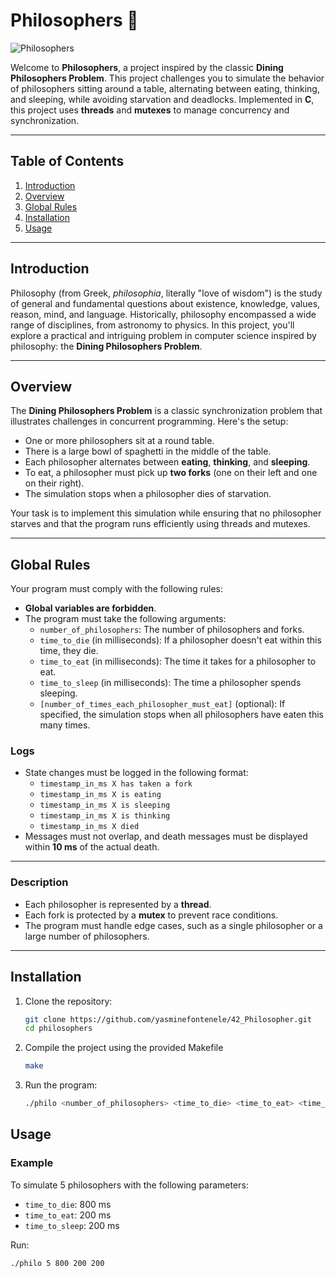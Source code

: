 # Philosophers 🍝

![Philosophers](https://img.shields.io/badge/Philosophers-Threads%20%26%20Mutexes-4EAA25?logo=c&logoColor=white)  

Welcome to **Philosophers**, a project inspired by the classic **Dining Philosophers Problem**. This project challenges you to simulate the behavior of philosophers sitting around a table, alternating between eating, thinking, and sleeping, while avoiding starvation and deadlocks. Implemented in **C**, this project uses **threads** and **mutexes** to manage concurrency and synchronization.

---

## Table of Contents

1. [Introduction](#introduction)
2. [Overview](#overview)
3. [Global Rules](#global-rules)
4. [Installation](#installation)
5. [Usage](#usage)

---

## Introduction

Philosophy (from Greek, *philosophia*, literally "love of wisdom") is the study of general and fundamental questions about existence, knowledge, values, reason, mind, and language. Historically, philosophy encompassed a wide range of disciplines, from astronomy to physics. In this project, you'll explore a practical and intriguing problem in computer science inspired by philosophy: the **Dining Philosophers Problem**.

---

## Overview

The **Dining Philosophers Problem** is a classic synchronization problem that illustrates challenges in concurrent programming. Here's the setup:

- One or more philosophers sit at a round table.
- There is a large bowl of spaghetti in the middle of the table.
- Each philosopher alternates between **eating**, **thinking**, and **sleeping**.
- To eat, a philosopher must pick up **two forks** (one on their left and one on their right).
- The simulation stops when a philosopher dies of starvation.

Your task is to implement this simulation while ensuring that no philosopher starves and that the program runs efficiently using threads and mutexes.

---

## Global Rules

Your program must comply with the following rules:

- **Global variables are forbidden**.
- The program must take the following arguments:
  - `number_of_philosophers`: The number of philosophers and forks.
  - `time_to_die` (in milliseconds): If a philosopher doesn't eat within this time, they die.
  - `time_to_eat` (in milliseconds): The time it takes for a philosopher to eat.
  - `time_to_sleep` (in milliseconds): The time a philosopher spends sleeping.
  - `[number_of_times_each_philosopher_must_eat]` (optional): If specified, the simulation stops when all philosophers have eaten this many times.

### Logs
- State changes must be logged in the following format:
  - `timestamp_in_ms X has taken a fork`
  - `timestamp_in_ms X is eating`
  - `timestamp_in_ms X is sleeping`
  - `timestamp_in_ms X is thinking`
  - `timestamp_in_ms X died`
- Messages must not overlap, and death messages must be displayed within **10 ms** of the actual death.

---

### Description
- Each philosopher is represented by a **thread**.
- Each fork is protected by a **mutex** to prevent race conditions.
- The program must handle edge cases, such as a single philosopher or a large number of philosophers.

---

## Installation

1. Clone the repository:
   ```bash
   git clone https://github.com/yasminefontenele/42_Philosopher.git
   cd philosophers
2. Compile the project using the provided Makefile
   ```bash
   make
3. Run the program:
   ```bash
   ./philo <number_of_philosophers> <time_to_die> <time_to_eat> <time_to_sleep> [number_of_times_each_philosopher_must_eat]

## Usage

### Example

To simulate 5 philosophers with the following parameters:

- `time_to_die`: 800 ms
- `time_to_eat`: 200 ms
- `time_to_sleep`: 200 ms

Run:

```bash
./philo 5 800 200 200
